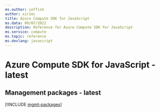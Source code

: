 ```yaml
---
ms.author: jeffish
author: xirzec
title: Azure Compute SDK for JavaScript
ms.data: 09/07/2022
description: Reference for Azure Compute SDK for JavaScript
ms.service: compute
ms.topic: reference
ms.devlang: javascript
---
```

# Azure Compute SDK for JavaScript - latest

## Management packages - latest
[!INCLUDE [mgmt-packages](compute-mgmt-index.md)]